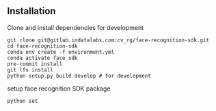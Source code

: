 ## Installation

Clone and install dependencies for development

```
git clone git@gitlab.indatalabs.com:cv_rg/face-recognition-sdk.git
cd face-recognition-sdk
conda env create -f environment.yml
conda activate face_sdk
pre-commit install
git lfs install
python setup.py build develop # for development
```

setup face recognition SDK package

```
python set
```